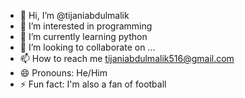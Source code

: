 - 👋 Hi, I’m @tijaniabdulmalik
- 👀 I’m interested in programming 
- 🌱 I’m currently learning python
- 💞️ I’m looking to collaborate on ...
- 📫 How to reach me tijaniabdulmalik516@gmail.com
- 😄 Pronouns: He/Him
- ⚡ Fun fact: I'm also a fan of football

<!---
tijaniabdulmalik/tijaniabdulmalik is a ✨ special ✨ repository because its `README.md` (this file) appears on your GitHub profile.
You can click the Preview link to take a look at your changes.
--->
